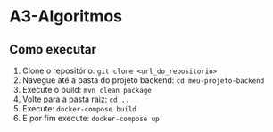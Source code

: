 # A3-Algoritmos

## Como executar

1. Clone o repositório: `git clone <url_do_repositorio>`
2. Navegue até a pasta do projeto backend: `cd meu-projeto-backend`
3. Execute o build: `mvn clean package`
4. Volte para a pasta raiz: `cd ..`
5. Execute: `docker-compose build`
6. E por fim execute: `docker-compose up`
